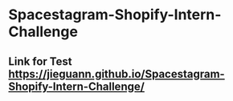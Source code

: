 # Spacestagram-Shopify-Intern-Challenge

## Link for Test https://jieguann.github.io/Spacestagram-Shopify-Intern-Challenge/
